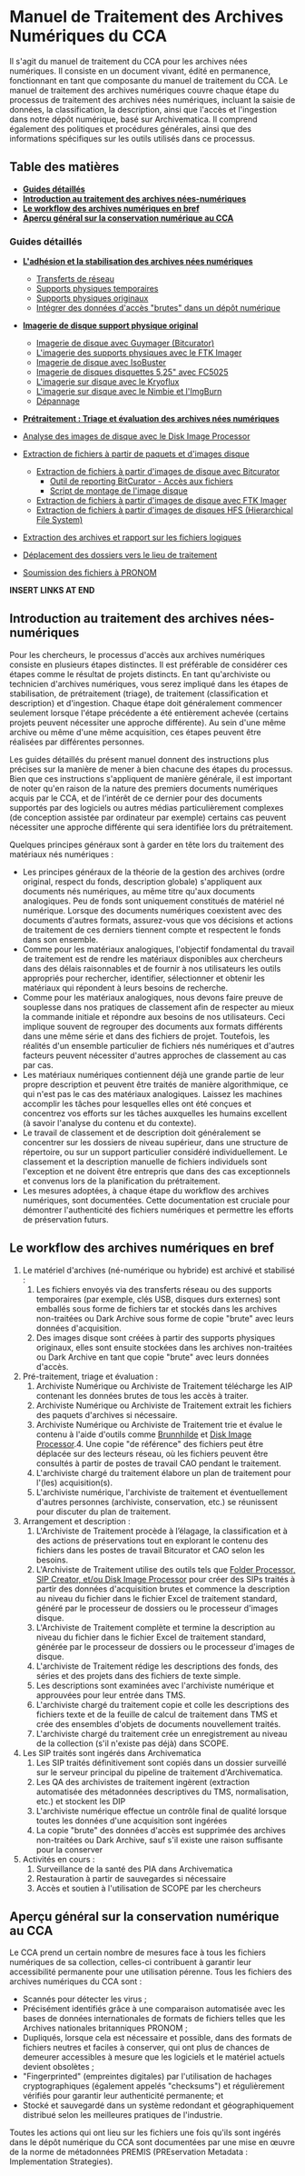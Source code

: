 # Manuel de Traitement des Archives Numériques du CCA
Il s'agit du manuel de traitement du CCA pour les archives nées numériques. Il consiste en un document vivant, édité en permanence, fonctionnant en tant que composante du manuel de traitement du CCA. Le manuel de traitement des archives numériques couvre chaque étape du processus de traitement des archives nées numériques, incluant la saisie de données, la classification, la description, ainsi que l'accès et l'ingestion dans notre dépôt numérique, basé sur Archivematica. Il comprend également des politiques et procédures générales, ainsi que des informations spécifiques sur les outils utilisés dans ce processus.

## Table des matières

* **[Guides détaillés](#guides)**
* **[Introduction au traitement des archives nées-numériques](#introduction)**
* **[Le workflow des archives numériques en bref](#workflow)**
* **[Aperçu général sur la conservation numérique au CCA](#aperçu)**

<a name="guides"></a>
### Guides détaillés
* **[L'adhésion et la stabilisation des archives nées numériques](https://github.com/CCA-Public/manuel-archives-numeriques/blob/master/guides/stabilisation.md)**
   - [Transferts de réseau](https://github.com/CCA-Public/manuel-archives-numeriques/blob/master/guides/stabilisation.md#transferts)
   - [Supports physiques temporaires](https://github.com/CCA-Public/manuel-archives-numeriques/blob/master/guides/stabilisation.md#supports-physiques-temporaires)
   - [Supports physiques originaux](https://github.com/CCA-Public/manuel-archives-numeriques/blob/master/guides/stabilisation.md#supports-physiques-originaux)
   - [Intégrer des données d'accès "brutes" dans un dépôt numérique](https://github.com/CCA-Public/manuel-archives-numeriques/blob/master/guides/stabilisation.md#integrer)

* **[Imagerie de disque support physique original](https://github.com/CCA-Public/manuel-archives-numeriques/blob/master/guides/Imagerie_de_disque.md)**
   - [Imagerie de disque avec Guymager (Bitcurator)](https://github.com/CCA-Public/manuel-archives-numeriques/blob/master/guides/Imagerie_de_disque.md#guymager)
   - [L'imagerie des supports physiques avec le FTK Imager](https://github.com/CCA-Public/manuel-archives-numeriques/blob/master/guides/Imagerie_de_disque.md#ftk)
   - [Imagerie de disque avec IsoBuster](https://github.com/CCA-Public/manuel-archives-numeriques/blob/master/guides/Imagerie_de_disque.md#isobuster)
   - [Imagerie de disques disquettes 5,25" avec FC5025](https://github.com/CCA-Public/manuel-archives-numeriques/blob/master/guides/Imagerie_de_disque.md#fc5025)
   - [L'imagerie sur disque avec le Kryoflux](https://github.com/CCA-Public/manuel-archives-numeriques/blob/master/guides/Imagerie_de_disque.md#kryoflux)
   - [L'imagerie sur disque avec le Nimbie et l'ImgBurn](https://github.com/CCA-Public/manuel-archives-numeriques/blob/master/guides/Imagerie_de_disque.md#nimbie)
   - [Dépannage](https://github.com/CCA-Public/manuel-archives-numeriques/blob/master/guides/Imagerie_de_disque.md#depannage)
   
* **[Prétraitement : Triage et évaluation des archives nées numériques](https://github.com/CCA-Public/manuel-archives-numeriques/blob/master/guides/Pretraitement.md)**
* [Analyse des images de disque avec le Disk Image Processor](https://github.com/CCA-Public/manuel-archives-numeriques/blob/master/guides/Pretraitement.md#analyse)
* [Extraction de fichiers à partir de paquets et d'images disque](https://github.com/CCA-Public/manuel-archives-numeriques/blob/master/guides/Pretraitement.md#paquets)
  - [Extraction de fichiers à partir d'images de disque avec Bitcurator](https://github.com/CCA-Public/manuel-archives-numeriques/blob/master/guides/Pretraitement.md#extraction_bitcurator)
    + [Outil de reporting BitCurator - Accès aux fichiers](https://github.com/CCA-Public/manuel-archives-numeriques/blob/master/guides/Pretraitement.md#reporting)
    + [Script de montage de l'image disque](https://github.com/CCA-Public/manuel-archives-numeriques/blob/master/guides/Pretraitement.md#script)
  - [Extraction de fichiers à partir d'images de disque avec FTK Imager](https://github.com/CCA-Public/manuel-archives-numeriques/blob/master/guides/Pretraitement.md#ftk)
  - [Extraction de fichiers à partir d'images de disques HFS (Hierarchical File System)](https://github.com/CCA-Public/manuel-archives-numeriques/blob/master/guides/Pretraitement.md#hfs)
* [Extraction des archives et rapport sur les fichiers logiques](https://github.com/CCA-Public/manuel-archives-numeriques/blob/master/guides/Pretraitement.md#fichiers_logiques)
* [Déplacement des dossiers vers le lieu de traitement](https://github.com/CCA-Public/manuel-archives-numeriques/blob/master/guides/Pretraitement.md#deplacement)
* [Soumission des fichiers à PRONOM](https://github.com/CCA-Public/manuel-archives-numeriques/blob/master/guides/Pretraitement.md#pronom)
   
**INSERT LINKS AT END**

<a name="introduction"></a>
## Introduction au traitement des archives nées-numériques
Pour les chercheurs, le processus d'accès aux archives numériques consiste en plusieurs étapes distinctes. Il est préférable de considérer ces étapes comme le résultat de projets distincts. En tant qu'archiviste ou technicien d'archives numériques, vous serez impliqué dans les étapes de stabilisation, de prétraitement (triage), de traitement (classification et description) et d'ingestion. Chaque étape doit généralement commencer seulement lorsque l'étape précédente a été entièrement achevée (certains projets peuvent nécessiter une approche différente). Au sein d'une même archive ou même d'une même acquisition, ces étapes peuvent être réalisées par différentes personnes.

Les guides détaillés du présent manuel donnent des instructions plus précises sur la manière de mener à bien chacune des étapes du processus. Bien que ces instructions s'appliquent de manière générale, il est important de noter qu'en raison de la nature des premiers documents numériques acquis par le CCA, et de l’intérêt de ce dernier pour des documents supportés par des logiciels ou autres médias particulièrement complexes (de conception assistée par ordinateur par exemple) certains cas peuvent nécessiter une approche différente qui sera identifiée lors du prétraitement.

Quelques principes généraux sont à garder en tête lors du traitement des matériaux nés numériques :
- Les principes généraux de la théorie de la gestion des archives (ordre original, respect du fonds, description globale) s'appliquent aux documents nés numériques, au même titre qu'aux documents analogiques.
Peu de fonds sont uniquement constitués de matériel né numérique. Lorsque des documents numériques coexistent avec des documents d'autres formats, assurez-vous que vos décisions et actions de traitement de ces derniers tiennent compte et respectent le fonds dans son ensemble.
- Comme pour les matériaux analogiques, l'objectif fondamental du travail de traitement est de rendre les matériaux disponibles aux chercheurs dans des délais raisonnables et de fournir à nos utilisateurs les outils appropriés pour rechercher, identifier, sélectionner et obtenir les matériaux qui répondent à leurs besoins de recherche.
- Comme pour les matériaux analogiques, nous devons faire preuve de souplesse dans nos pratiques de classement afin de respecter au mieux la commande initiale et répondre aux besoins de nos utilisateurs. Ceci implique souvent de regrouper des documents aux formats différents dans une même série et dans des fichiers de projet. Toutefois, les réalités d'un ensemble particulier de fichiers nés numériques et d'autres facteurs peuvent nécessiter d'autres approches de classement au cas par cas.
- Les matériaux numériques contiennent déjà une grande partie de leur propre description et peuvent être traités de manière algorithmique, ce qui n'est pas le cas des matériaux analogiques. Laissez les machines accomplir les tâches pour lesquelles elles ont été conçues et concentrez vos efforts sur les tâches auxquelles les humains excellent (à savoir l'analyse du contenu et du contexte).
- Le travail de classement et de description doit généralement se concentrer sur les dossiers de niveau supérieur, dans une structure de répertoire, ou sur un support particulier considéré individuellement. Le classement et la description manuelle de fichiers individuels sont l'exception et ne doivent être entrepris que dans des cas exceptionnels et convenus lors de la planification du prétraitement.
- Les mesures adoptées, à chaque étape du workflow des archives numériques, sont documentées. Cette documentation est cruciale pour démontrer l'authenticité des fichiers numériques et permettre les efforts de préservation futurs.

<a name="workflow"></a>
## Le workflow des archives numériques en bref
1. Le matériel d'archives (né-numérique ou hybride) est archivé et stabilisé :
   1. Les fichiers envoyés via des transferts réseau ou des supports temporaires (par exemple, clés USB, disques durs externes) sont emballés sous forme de fichiers tar et stockés dans les archives non-traitées ou Dark Archive sous forme de copie "brute" avec leurs données d'acquisition.
   2. Des images disque sont créées à partir des supports physiques originaux, elles sont ensuite stockées dans les archives non-traitées ou Dark Archive en tant que copie "brute" avec leurs données d'accès.
2. Pré-traitement, triage et évaluation :
   1. Archiviste Numérique ou Archiviste de Traitement télécharge les AIP contenant les données brutes de tous les accès à traiter.
   2. Archiviste Numérique ou Archiviste de Traitement extrait les fichiers des paquets d'archives si nécessaire.
   3. Archiviste Numérique ou Archiviste de Traitement trie et évalue le contenu à l'aide d'outils comme [Brunnhilde](https://github.com/timothyryanwalsh/brunnhilde) et [Disk Image Processor](https://github.com/CCA-Public/diskimageprocessor).4. Une copie "de référence" des fichiers peut être déplacée sur des lecteurs réseau, où les fichiers peuvent être consultés à partir de postes de travail CAO pendant le traitement.
   5. L'archiviste chargé du traitement élabore un plan de traitement pour l'(les) acquisition(s).
   6. L'archiviste numérique, l'archiviste de traitement et éventuellement d'autres personnes (archiviste, conservation, etc.) se réunissent pour discuter du plan de traitement.
3. Arrangement et description :
   1. L'Archiviste de Traitement procède à l’élagage, la classification et à des actions de préservations tout en explorant le contenu des fichiers dans les postes de travail Bitcurator et CAO selon les besoins.
   2. L'Archiviste de Traitement utilise des outils tels que [Folder Processor, SIP Creator, et/ou Disk Image Processor](https://github.com/CCA-Public/cca-tools) pour créer des SIPs traités à partir des données d'acquisition brutes et commence la description au niveau du fichier dans le fichier Excel de traitement standard, généré par le processeur de dossiers ou le processeur d'images disque.
   3. L'Archiviste de Traitement complète et termine la description au niveau du fichier dans le fichier Excel de traitement standard, générée par le processeur de dossiers ou le processeur d'images de disque.
   4. L'archiviste de Traitement rédige les descriptions des fonds, des séries et des projets dans des fichiers de texte simple.
   5. Les descriptions sont examinées avec l'archiviste numérique et approuvées pour leur entrée dans TMS.
   6. L'archiviste chargé du traitement copie et colle les descriptions des fichiers texte et de la feuille de calcul de traitement dans TMS et crée des ensembles d'objets de documents nouvellement traités.
   7. L'archiviste chargé du traitement crée un enregistrement au niveau de la collection (s'il n'existe pas déjà) dans SCOPE.
4. Les SIP traités sont ingérés dans Archivematica
   1. Les SIP traités définitivement sont copiés dans un dossier surveillé sur le serveur principal du pipeline de traitement d'Archivematica.
   2. Les QA des archivistes de traitement ingèrent (extraction automatisée des métadonnées descriptives du TMS, normalisation, etc.) et stockent les DIP
   3. L'archiviste numérique effectue un contrôle final de qualité lorsque toutes les données d'une acquisition sont ingérées
   4. La copie "brute" des données d'accès est supprimée des archives non-traitées ou Dark Archive, sauf s'il existe une raison suffisante pour la conserver
5. Activités en cours :
   1. Surveillance de la santé des PIA dans Archivematica
   2. Restauration à partir de sauvegardes si nécessaire
   3. Accès et soutien à l'utilisation de SCOPE par les chercheurs
   
<a name="aperçu"></a>   
## Aperçu général sur la conservation numérique au CCA
Le CCA prend un certain nombre de mesures face à tous les fichiers numériques de sa collection, celles-ci contribuent à garantir leur accessibilité permanente pour une utilisation pérenne. Tous les fichiers des archives numériques du CCA sont :


* Scannés pour détecter les virus ;
* Précisément identifiés grâce à une comparaison automatisée avec les bases de données internationales de formats de fichiers telles que les Archives nationales britanniques PRONOM ;
* Dupliqués, lorsque cela est nécessaire et possible, dans des formats de fichiers neutres et faciles à conserver, qui ont plus de chances de demeurer accessibles à mesure que les logiciels et le matériel actuels devient obsolètes ;
* "Fingerprinted" (empreintes digitales) par l'utilisation de hachages cryptographiques (également appelés "checksums") et régulièrement vérifiés pour garantir leur authenticité permanente; et
* Stocké et sauvegardé dans un système redondant et géographiquement distribué selon les meilleures pratiques de l'industrie.


Toutes les actions qui ont lieu sur les fichiers une fois qu'ils sont ingérés dans le dépôt numérique du CCA sont documentées par une mise en œuvre de la norme de métadonnées PREMIS (PREservation Metadata : Implementation Strategies).

   
